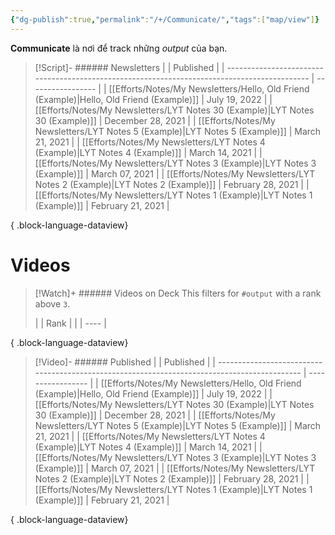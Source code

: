 ```yaml
---
{"dg-publish":true,"permalink":"/+/Communicate/","tags":["map/view"]}
---
```


**Communicate** là nơi để track những *output* của bạn.


> [!Script]- ###### Newsletters
>  |                                                                                              | Published         |
> | -------------------------------------------------------------------------------------------- | ----------------- |
> | [[Efforts/Notes/My Newsletters/Hello, Old Friend (Example)\|Hello, Old Friend (Example)]] | July 19, 2022     |
> | [[Efforts/Notes/My Newsletters/LYT Notes 30 (Example)\|LYT Notes 30 (Example)]]           | December 28, 2021 |
> | [[Efforts/Notes/My Newsletters/LYT Notes 5 (Example)\|LYT Notes 5 (Example)]]             | March 21, 2021    |
> | [[Efforts/Notes/My Newsletters/LYT Notes 4 (Example)\|LYT Notes 4 (Example)]]             | March 14, 2021    |
> | [[Efforts/Notes/My Newsletters/LYT Notes 3 (Example)\|LYT Notes 3 (Example)]]             | March 07, 2021    |
> | [[Efforts/Notes/My Newsletters/LYT Notes 2 (Example)\|LYT Notes 2 (Example)]]             | February 28, 2021 |
> | [[Efforts/Notes/My Newsletters/LYT Notes 1 (Example)\|LYT Notes 1 (Example)]]             | February 21, 2021 |
> 
{ .block-language-dataview}

# Videos

> [!Watch]+ ###### Videos on Deck
> This filters for `#output` with a rank above `3`.
> 
>  |  | Rank |
> |  | ---- |
> 
{ .block-language-dataview}


> [!Video]- ###### Published 
>  |                                                                                              | Published         |
> | -------------------------------------------------------------------------------------------- | ----------------- |
> | [[Efforts/Notes/My Newsletters/Hello, Old Friend (Example)\|Hello, Old Friend (Example)]] | July 19, 2022     |
> | [[Efforts/Notes/My Newsletters/LYT Notes 30 (Example)\|LYT Notes 30 (Example)]]           | December 28, 2021 |
> | [[Efforts/Notes/My Newsletters/LYT Notes 5 (Example)\|LYT Notes 5 (Example)]]             | March 21, 2021    |
> | [[Efforts/Notes/My Newsletters/LYT Notes 4 (Example)\|LYT Notes 4 (Example)]]             | March 14, 2021    |
> | [[Efforts/Notes/My Newsletters/LYT Notes 3 (Example)\|LYT Notes 3 (Example)]]             | March 07, 2021    |
> | [[Efforts/Notes/My Newsletters/LYT Notes 2 (Example)\|LYT Notes 2 (Example)]]             | February 28, 2021 |
> | [[Efforts/Notes/My Newsletters/LYT Notes 1 (Example)\|LYT Notes 1 (Example)]]             | February 21, 2021 |
> 
{ .block-language-dataview}


